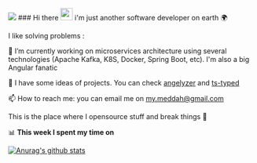 <img src="https://www.gravatar.com/avatar/3bf90e6c055b9bf47a2d835e90d67e60">
### Hi there <img src="https://media.giphy.com/media/hvRJCLFzcasrR4ia7z/giphy.gif" width="25px"> i'm just another software developer on earth 🌍 

I like solving problems :

🔭 I’m currently working on microservices architecture using several technologies (Apache Kafka, K8S, Docker, Spring Boot, etc). I'm also a big Angular fanatic

👯 I have some ideas of projects. You can check [angelyzer](https://github.com/meyacine/angelyzer) and [ts-typed](https://github.com/meyacine/ts-typed)

📫 How to reach me: you can email me on my.meddah@gmail.com

This is the place where I opensource stuff and break things :rofl:

📊 **This week I spent my time on**

[![Anurag's github stats](https://github-readme-stats.vercel.app/api?username=meyacine&show_icons=true&theme=dark)](https://github.com/anuraghazra/github-readme-stats)

